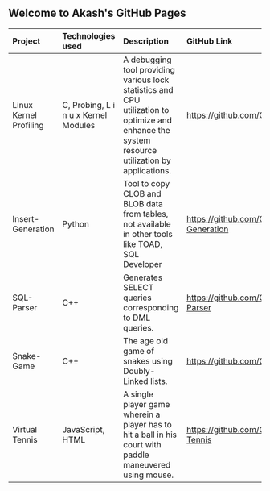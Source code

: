 ## Welcome to Akash's GitHub Pages




| Project   |  Technologies used  |  Description    |   GitHub Link   |
|:----------|  :---------------| :---------------|:---------------|
| Linux Kernel Profiling|C, Probing, L i n u x Kernel Modules|A debugging tool providing various lock statistics and CPU utilization to optimize and enhance the system resource utilization by applications. | https://github.com/Ganitagya/Lockstat |
| Insert-Generation |Python |Tool to copy CLOB and BLOB data from tables, not available in other tools like TOAD, SQL Developer| https://github.com/Ganitagya/Insert-Generation |        
| SQL-Parser|C++ |Generates SELECT queries corresponding to DML queries.| https://github.com/Ganitagya/SQL-Parser |
| Snake-Game  |C++ |The age old game of snakes using Doubly-Linked lists.| https://github.com/Ganitagya/Snake | 
| Virtual Tennis|JavaScript, HTML| A single player game wherein a player has to hit a ball in his court with paddle maneuvered using mouse. | https://github.com/Ganitagya/Virtual-Tennis |
